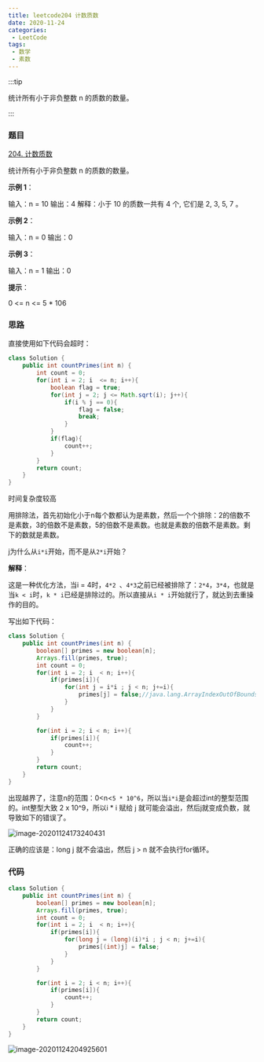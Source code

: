 ```yaml
---
title: leetcode204 计数质数
date: 2020-11-24
categories:
 - LeetCode
tags:
 - 数学
 - 素数
---
```


:::tip

统计所有小于非负整数 n 的质数的数量。

:::

<!-- more -->



### 题目

[204. 计数质数](https://leetcode-cn.com/problems/count-primes/)

统计所有小于非负整数 n 的质数的数量。

**示例 1**：

输入：n = 10
输出：4
解释：小于 10 的质数一共有 4 个, 它们是 2, 3, 5, 7 。

**示例 2**：

输入：n = 0
输出：0

**示例 3**：

输入：n = 1
输出：0

 

**提示**：

0 <= n <= 5 * 106

### 思路

直接使用如下代码会超时：

```java
class Solution {
    public int countPrimes(int n) {
        int count = 0;
        for(int i = 2; i  <= n; i++){
            boolean flag = true;
            for(int j = 2; j <= Math.sqrt(i); j++){
                if(i % j == 0){
                    flag = false;
                    break;
                }
            }
            if(flag){
                count++;
            }
        }
        return count;
    }
}
```

时间复杂度较高

用排除法，首先初始化小于n每个数都认为是素数，然后一个个排除：2的倍数不是素数，3的倍数不是素数，5的倍数不是素数。也就是素数的倍数不是素数。剩下的数就是素数。

j为什么从`i*i`开始，而不是从`2*i`开始？

**解释**：

这是一种优化方法，当i = 4时，`4*2 `、`4*3`之前已经被排除了：`2*4`，`3*4`，也就是当`k < i`时，`k * i`已经是排除过的。所以直接从`i * i`开始就行了，就达到去重操作的目的。

写出如下代码：

```java
class Solution {
    public int countPrimes(int n) {
        boolean[] primes = new boolean[n];
        Arrays.fill(primes, true);
        int count = 0;
        for(int i = 2; i  < n; i++){
            if(primes[i]){
                for(int j = i*i ; j < n; j+=i){
                    primes[j] = false;//java.lang.ArrayIndexOutOfBoundsException: Index -2146737495 out of bounds for length 499979
                }
            }
        }

        for(int i = 2; i < n; i++){
            if(primes[i]){
                count++;
            }
        }
        return count;
    }
}
```

出现越界了，注意n的范围：0<n<`5 * 10^6`，所以当`i*i`是会超过int的整型范围的。int整型大致 2 x 10^9，所以i * i 赋给 j 就可能会溢出，然后j就变成负数，就导致如下的错误了。

![image-20201124173240431](https://i.loli.net/2020/11/24/FQ6mGElonevpUbV.png)

正确的应该是：long  j 就不会溢出，然后 j > n 就不会执行for循环。

### 代码

```java
class Solution {
    public int countPrimes(int n) {
        boolean[] primes = new boolean[n];
        Arrays.fill(primes, true);
        int count = 0;
        for(int i = 2; i  < n; i++){
            if(primes[i]){
                for(long j = (long)(i)*i ; j < n; j+=i){
                    primes[(int)j] = false;
                }
            }
        }

        for(int i = 2; i < n; i++){
            if(primes[i]){
                count++;
            }
        }
        return count;
    }
}
```

![image-20201124204925601](https://i.loli.net/2020/11/24/Y4Z2cfiWj6se5zB.png)

